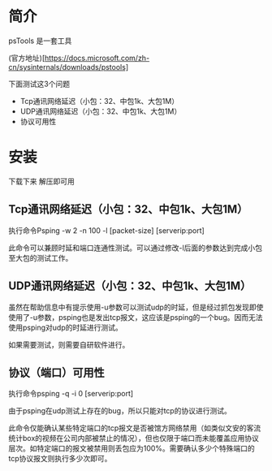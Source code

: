 # 简介 
psTools 是一套工具

(官方地址)[https://docs.microsoft.com/zh-cn/sysinternals/downloads/pstools]

下面测试这3个问题
- Tcp通讯网络延迟（小包：32、中包1k、大包1M）
- UDP通讯网络延迟（小包：32、中包1k、大包1M）
- 协议可用性

# 安装 
下载下来 解压即可用

## Tcp通讯网络延迟（小包：32、中包1k、大包1M）
执行命令Psping -w 2 -n 100 -l [packet-size] [serverip:port]

此命令可以兼顾时延和端口连通性测试。可以通过修改-l后面的参数达到完成小包至大包的测试工作。

## UDP通讯网络延迟（小包：32、中包1k、大包1M）
虽然在帮助信息中有提示使用-u参数可以测试udp的时延，但是经过抓包发现即使使用了-u参数，psping也是发出tcp报文，这应该是psping的一个bug。因而无法使用psping对udp的时延进行测试。

如果需要测试，则需要自研软件进行。

## 协议（端口）可用性
执行命令psping -q -i 0 [serverip:port]

由于psping在udp测试上存在的bug，所以只能对tcp的协议进行测试。

此命令仅能确认某些特定端口的tcp报文是否被馆方网络禁用（如类似文安的客流统计box的视频在公司内部被禁止的情况），但也仅限于端口而未能覆盖应用协议层次。如特定端口的报文被禁用则丢包应为100%。需要确认多少个特殊端口的tcp协议报文则执行多少次即可。
